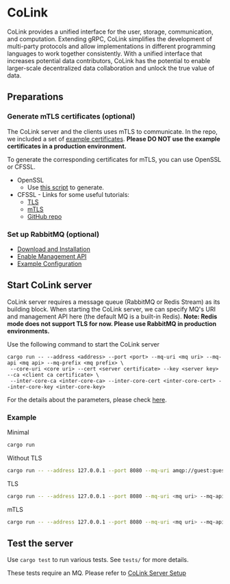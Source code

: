# CoLink

CoLink provides a unified interface for the user, storage, communication, and computation. Extending gRPC, CoLink simplifies the development of multi-party protocols and allow implementations in different programming languages to work together consistently. With a unified interface that increases potential data contributors, CoLink has the potential to enable larger-scale decentralized data collaboration and unlock the true value of data.

## Preparations

### Generate mTLS certificates (optional)
The CoLink server and the clients uses mTLS to communicate. In the repo, we included a set of [example certificates](https://github.com/CoLearn-Dev/colink-integration-test-dev/tree/main/example-tls/test-cert). **Please DO NOT use the example certificates in a production environment.**

To generate the corresponding certificates for mTLS, you can use OpenSSL or CFSSL.

- OpenSSL
  - Use [this script](https://github.com/CoLearn-Dev/colink-integration-test-dev/blob/main/example-tls/openssl/gen.sh) to generate.
- CFSSL - Links for some useful tutorials:
  - [TLS](https://support.pingcap.com/hc/en-us/articles/360050038113-Create-TLS-Certificates-Using-CFSSL)
  - [mTLS](https://developers.cloudflare.com/cloudflare-one/identity/devices/mutual-tls-authentication/)
  - [GitHub repo](https://github.com/cloudflare/cfssl)

### Set up RabbitMQ (optional)
- [Download and Installation](https://www.rabbitmq.com/download.html)
- [Enable Management API](https://www.rabbitmq.com/management.html)
- [Example Configuration](https://github.com/CoLearn-Dev/colink-integration-test-dev/blob/main/example-rabbitmq/rabbitmq.conf)

## Start CoLink server
CoLink server requires a message queue (RabbitMQ or Redis Stream) as its building block. When starting the CoLink server, we can specify MQ's URI and management API here (the default MQ is a built-in Redis). **Note: Redis mode does not support TLS for now. Please use RabbitMQ in production environments.**

Use the following command to start the CoLink server
```
cargo run -- --address <address> --port <port> --mq-uri <mq uri> --mq-api <mq api> --mq-prefix <mq prefix> \
 --core-uri <core uri> --cert <server certificate> --key <server key> --ca <client ca certificate> \
 --inter-core-ca <inter-core-ca> --inter-core-cert <inter-core-cert> --inter-core-key <inter-core-key>
```
For the details about the parameters, please check [here](src/main.rs#L7).

### Example
Minimal
```bash
cargo run
```
Without TLS
```bash
cargo run -- --address 127.0.0.1 --port 8080 --mq-uri amqp://guest:guest@localhost:5672 --mq-api http://guest:guest@localhost:15672/api --core-uri http://127.0.0.1:8080
```
TLS
```bash
cargo run -- --address 127.0.0.1 --port 8080 --mq-uri <mq uri> --mq-api <mq api> --cert <path to server-fullchain.pem> --key <path to server-key.pem> --inter-core-ca <path to ca.pem>
```
mTLS
```bash
cargo run -- --address 127.0.0.1 --port 8080 --mq-uri <mq uri> --mq-api <mq api> --cert <path to server-fullchain.pem> --key <path to server-key.pem> --ca <path to ca.pem> --inter-core-ca <path to ca.pem> --inter-core-cert <path to client.pem> --inter-core-key <path to client-key.pem>
```

## Test the server
Use `cargo test` to run various tests. See `tests/` for more details.

These tests require an MQ. Please refer to [CoLink Server Setup](https://co-learn.notion.site/CoLink-Server-Setup-aa58e481e36e40cba83a002c1f3bd158) 
